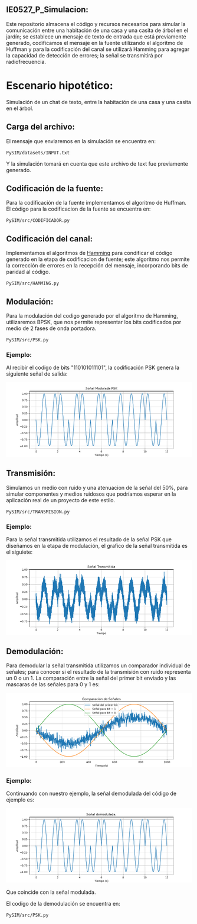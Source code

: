 ## IE0527_P_Simulacion:
Este repositorio almacena el código y recursos necesarios para simular la comunicación entre una habitación de una casa y una casita de árbol en el jardín; se establece un mensaje de texto de entrada que está previamente generado, codificamos el mensaje en la fuente utilizando el algoritmo de Huffman y para la codificación del canal se utilizará Hamming para agregar la capacidad de detección de errores; la señal se transmitirá por radiofrecuencia.

# Escenario hipotético: 
Simulación de un chat de texto, entre la habitación de una casa y una casita en el árbol.

## Carga del archivo:
El mensaje que enviaremos en la simulación se encuentra en:
```
PySIM/datasets/INPUT.txt
```
Y la simulación tomará en cuenta que este archivo de text fue previamente generado.

## Codificación de la fuente:
Para la codificación de la fuente implementamos el algoritmo de Huffman. El código para la codificacion de la fuente se encuentra en:
```
PySIM/src/CODIFICADOR.py
```

## Codificación del canal:
Implementamos el algoritmos de [Hamming](https://www.youtube.com/watch?v=WdmGSWrcMvM) para condificar el código generado en la etapa de codificacion de fuente; este algoritmo nos permite la corrección de errores en la recepción del mensaje, incorporando bits de paridad al código.
```
PySIM/src/HAMMING.py
```

## Modulación:
Para la modulación del codigo generado por el algoritmo de Hamming, utilizaremos BPSK, que nos permite representar los bits codificados por medio de 2 fases de onda portadora.
```
PySIM/src/PSK.py
```
### Ejemplo:
Al recibir el codigo de bits "110101011101", la codificación PSK genera la siguiente señal de salida:

![Señal PSK.](images/PSK_EJEMPLO_110101011101.png)

## Transmisión:
Simulamos un medio con ruido y una atenuacion de la señal del 50%, para simular componentes y medios ruidosos que podríamos esperar en la aplicación real de un proyecto de este estilo.
```
PySIM/src/TRANSMISION.py
```
### Ejemplo:
Para la señal transmitida utilizamos el resultado de la señal PSK que diseñamos en la etapa de modulación, el grafico de la señal transmitida es el siguiete:

![Señal transmitida.](images/TRANS_EJEMPLO_110101011101.png)

## Demodulación:
Para demodular la señal transmitida utilizamos un comparador individual de señales; para conocer si el resultado de la transmisión con ruido representa un 0 o un 1. La comparación entre la señal del primer bit enviado y las mascaras de las señales para 0 y 1 es:

![Señal comparada para el primer bit.](images/COMP_BIT1.png)

### Ejemplo:
Continuando con nuestro ejemplo, la señal demodulada del código de ejemplo es:

![Señal Demodulada.](images/DEMOD_EJEMPLO_110101011101.png)

Que coincide con la señal modulada.

El codigo de la demodulación se encuentra en:
```
PySIM/src/PSK.py
```